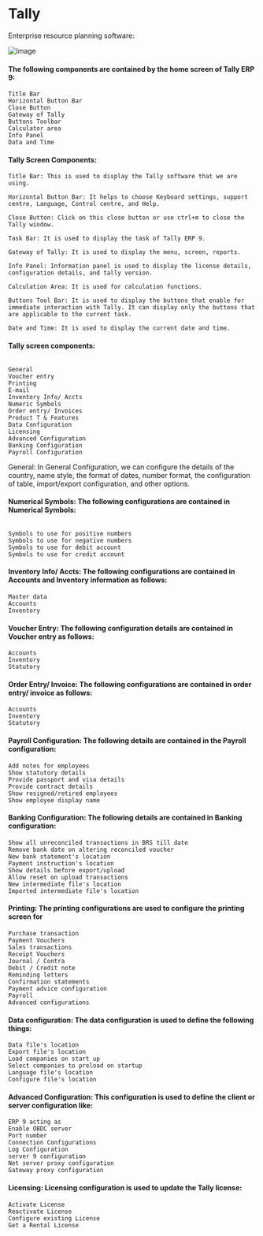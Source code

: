 # Tally
 Enterprise resource planning software:
 
 ![image](https://user-images.githubusercontent.com/11579239/130642015-fb1d2b91-3cdc-445d-b23d-60e9ad0a5114.png)
 
 #### The following components are contained by the home screen of Tally ERP 9:
 
```
Title Bar
Horizontal Button Bar
Close Button
Gateway of Tally
Buttons Toolbar
Calculator area
Info Panel
Data and Time
```
#### Tally Screen Components:

```
Title Bar: This is used to display the Tally software that we are using.

Horizontal Button Bar: It helps to choose Keyboard settings, support centre, Language, Control centre, and Help.

Close Button: Click on this close button or use ctrl+m to close the Tally window.

Task Bar: It is used to display the task of Tally ERP 9.

Gateway of Tally: It is used to display the menu, screen, reports.

Info Panel: Information panel is used to display the license details, configuration details, and tally version.

Calculation Area: It is used for calculation functions.

Buttons Tool Bar: It is used to display the buttons that enable for immediate interaction with Tally. It can display only the buttons that are applicable to the current task.

Date and Time: It is used to display the current date and time.

```

#### Tally screen components:

```

General
Voucher entry
Printing
E-mail
Inventory Info/ Accts
Numeric Symbols
Order entry/ Invoices
Product T & Features
Data Configuration
Licensing
Advanced Configuration
Banking Configuration
Payroll Configuration

```

General: In General Configuration, we can configure the details of the country, name style, the format of dates, number format, the configuration of table, import/export configuration, and other options.

#### Numerical Symbols: The following configurations are contained in Numerical Symbols:

```

Symbols to use for positive numbers
Symbols to use for negative numbers
Symbols to use for debit account
Symbols to use for credit account

 ```
 
#### Inventory Info/ Accts: The following configurations are contained in Accounts and Inventory information as follows:

```
Master data
Accounts
Inventory
```


#### Voucher Entry: The following configuration details are contained in Voucher entry as follows:

```
Accounts
Inventory
Statutory
```

#### Order Entry/ Invoice: The following configurations are contained in order entry/ invoice as follows:

```
Accounts
Inventory
Statutory
```

#### Payroll Configuration: The following details are contained in the Payroll configuration:

```
Add notes for employees
Show statutory details
Provide passport and visa details
Provide contract details
Show resigned/retired employees
Show employee display name
```

#### Banking Configuration: The following details are contained in Banking configuration:

```
Show all unreconciled transactions in BRS till date
Remove bank date on altering reconciled voucher
New bank statement's location
Payment instruction's location
Show details before export/upload
Allow reset on upload transactions
New intermediate file's location
Imported intermediate file's location

```

#### Printing: The printing configurations are used to configure the printing screen for

```
Purchase transaction
Payment Vouchers
Sales transactions
Receipt Vouchers
Journal / Contra
Debit / Credit note
Reminding letters
Confirmation statements
Payment advice configuration
Payroll
Advanced configurations
```

#### Data configuration: The data configuration is used to define the following things:

```
Data file's location
Export file's location
Load companies on start up
Select companies to preload on startup
Language file's location
Configure file's location
```

#### Advanced Configuration: This configuration is used to define the client or server configuration like:

```
ERP 9 acting as
Enable OBDC server
Port number
Connection Configurations
Log Configuration
server 9 configuration
Net server proxy configuration
Gateway proxy configuration
```

#### Licensing: Licensing configuration is used to update the Tally license:

```
Activate License
Reactivate License
Configure existing License
Get a Rental License
```


